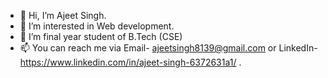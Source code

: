 - 👋 Hi, I’m Ajeet Singh.
- 👀 I’m interested in Web development.
- 🌱 I’m final year student of B.Tech (CSE)
- 📫 You can reach me via Email- ajeetsingh8139@gmail.com or LinkedIn- https://www.linkedin.com/in/ajeet-singh-6372631a1/ . 

<!---
AJEETSINGH8139/AJEETSINGH8139 is a ✨ special ✨ repository because its `README.md` (this file) appears on your GitHub profile.
You can click the Preview link to take a look at your changes.
--->
